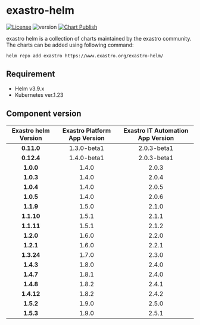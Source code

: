 # exastro-helm
[![License](https://img.shields.io/badge/License-Apache%202.0-blue.svg)](https://opensource.org/licenses/Apache-2.0)
![version](https://img.shields.io/badge/version-1.0.0-blue.svg)
[![Chart Publish](https://github.com/exastro-suite/exastro-helm/actions/workflows/publish.yml/badge.svg)](https://github.com/exastro-suite/exastro-helm/actions/workflows/publish.yml)


exastro helm is a collection of charts maintained by the exastro community.
The charts can be added using following command:

```
helm repo add exastro https://www.exastro.org/exastro-helm/
```

## Requirement

- Helm v3.9.x
- Kubernetes ver.1.23

## Component version

| Exastro helm Version   | Exastro Platform App Version | Exastro IT Automation App Version |
| :-------: | :-------: | :-------: |
|    **0.11.0**   |    1.3.0-beta1    |   2.0.3-beta1   |
|    **0.12.4**   |    1.4.0-beta1    |   2.0.3-beta1   |
|    **1.0.0**    |    1.4.0    |   2.0.3   |
|    **1.0.3**    |    1.4.0    |   2.0.4   |
|    **1.0.4**    |    1.4.0    |   2.0.5   |
|    **1.0.5**    |    1.4.0    |   2.0.6   |
|    **1.1.9**    |    1.5.0    |   2.1.0   |
|    **1.1.10**   |    1.5.1    |   2.1.1   |
|    **1.1.11**   |    1.5.1    |   2.1.2   |
|    **1.2.0**    |    1.6.0    |   2.2.0   |
|    **1.2.1**    |    1.6.0    |   2.2.1   |
|    **1.3.24**   |    1.7.0    |   2.3.0   |
|    **1.4.3**    |    1.8.0    |   2.4.0   |
|    **1.4.7**    |    1.8.1    |   2.4.0   |
|    **1.4.8**    |    1.8.2    |   2.4.1   |
|    **1.4.12**   |    1.8.2    |   2.4.2   |
|    **1.5.2**    |    1.9.0    |   2.5.0   |
|    **1.5.3**    |    1.9.0    |   2.5.1   |
